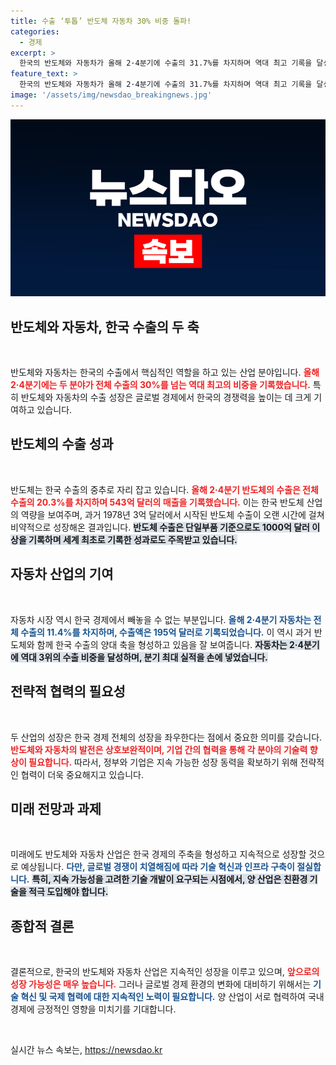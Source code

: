 ```yaml
---
title: 수출 ‘투톱’ 반도체 자동차 30% 비중 돌파!
categories:
  - 경제
excerpt: >
  한국의 반도체와 자동차가 올해 2·4분기에 수출의 31.7%를 차지하며 역대 최고 기록을 달성했습니다. 두 품목의 합산 수출액은 543억 달러로, 한국 무역의 새로운 전환점을 예고합니다. 클릭해서 자세한 내용을 확인해보세요!
feature_text: >
  한국의 반도체와 자동차가 올해 2·4분기에 수출의 31.7%를 차지하며 역대 최고 기록을 달성했습니다. 두 품목의 합산 수출액은 543억 달러로, 한국 무역의 새로운 전환점을 예고합니다. 클릭해서 자세한 내용을 확인해보세요!
image: '/assets/img/newsdao_breakingnews.jpg'
---
```


<p><img src="/assets/img/newsdao_breakingnews.jpg" alt="koreaapp 속보" /></p>

<h2 data-ke-size="size26">반도체와 자동차, 한국 수출의 두 축</h2>

<p data-ke-size="size16">&nbsp;</p>

<p>반도체와 자동차는 한국의 수출에서 핵심적인 역할을 하고 있는 산업 분야입니다. <b><span style="color: #ee2323;">올해 2·4분기에는 두 분야가 전체 수출의 30%를 넘는 역대 최고의 비중을 기록했습니다.</span></b> 특히 반도체와 자동차의 수출 성장은 글로벌 경제에서 한국의 경쟁력을 높이는 데 크게 기여하고 있습니다. </p>

<h2 data-ke-size="size26">반도체의 수출 성과</h2>

<p data-ke-size="size16">&nbsp;</p>

<p>반도체는 한국 수출의 중추로 자리 잡고 있습니다. <b><span style="color: #ee2323;">올해 2·4분기 반도체의 수출은 전체 수출의 20.3%를 차지하며 543억 달러의 매출을 기록했습니다.</span></b> 이는 한국 반도체 산업의 역량을 보여주며, 과거 1978년 3억 달러에서 시작된 반도체 수출이 오랜 시간에 걸쳐 비약적으로 성장해온 결과입니다. <b><span style="background-color: #21538527;">반도체 수출은 단일부품 기준으로도 1000억 달러 이상을 기록하며 세계 최초로 기록한 성과로도 주목받고 있습니다.</span></b></p>

<h2 data-ke-size="size26">자동차 산업의 기여</h2>

<p data-ke-size="size16">&nbsp;</p>

<p>자동차 시장 역시 한국 경제에서 빼놓을 수 없는 부분입니다. <b><span style="color: #1a5490;">올해 2·4분기 자동차는 전체 수출의 11.4%를 차지하며, 수출액은 195억 달러로 기록되었습니다.</span></b> 이 역시 과거 반도체와 함께 한국 수출의 양대 축을 형성하고 있음을 잘 보여줍니다. <b><span style="background-color: #21538527;">자동차는 2·4분기에 역대 3위의 수출 비중을 달성하며, 분기 최대 실적을 손에 넣었습니다.</span></b></p>

<h2 data-ke-size="size26">전략적 협력의 필요성</h2>

<p data-ke-size="size16">&nbsp;</p>

<p>두 산업의 성장은 한국 경제 전체의 성장을 좌우한다는 점에서 중요한 의미를 갖습니다. <b><span style="color: #ee2323;">반도체와 자동차의 발전은 상호보완적이며, 기업 간의 협력을 통해 각 분야의 기술력 향상이 필요합니다.</span></b> 따라서, 정부와 기업은 지속 가능한 성장 동력을 확보하기 위해 전략적인 협력이 더욱 중요해지고 있습니다. </p>

<h2 data-ke-size="size26">미래 전망과 과제</h2>

<p data-ke-size="size16">&nbsp;</p>

<p>미래에도 반도체와 자동차 산업은 한국 경제의 주축을 형성하고 지속적으로 성장할 것으로 예상됩니다. <b><span style="color: #1a5490;">다만, 글로벌 경쟁이 치열해짐에 따라 기술 혁신과 인프라 구축이 절실합니다.</span></b> <b><span style="background-color: #21538527;">특히, 지속 가능성을 고려한 기술 개발이 요구되는 시점에서, 양 산업은 친환경 기술을 적극 도입해야 합니다.</span></b></p>

<h2 data-ke-size="size26">종합적 결론</h2>

<p data-ke-size="size16">&nbsp;</p>

<p>결론적으로, 한국의 반도체와 자동차 산업은 지속적인 성장을 이루고 있으며, <b><span style="color: #ee2323;">앞으로의 성장 가능성은 매우 높습니다.</span></b> 그러나 글로벌 경제 환경의 변화에 대비하기 위해서는 <b><span style="color: #1a5490;">기술 혁신 및 국제 협력에 대한 지속적인 노력이 필요합니다.</span></b> 양 산업이 서로 협력하여 국내 경제에 긍정적인 영향을 미치기를 기대합니다. </p>

<p data-ke-size="size16">&nbsp;</p>
실시간 뉴스 속보는, <a href="https://newsdao.kr" rel="dofollow">https://newsdao.kr</a>


